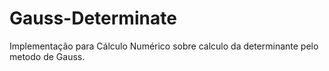# Gauss-Determinate
 Implementação para Cálculo Numérico sobre calculo da determinante pelo metodo de Gauss.
